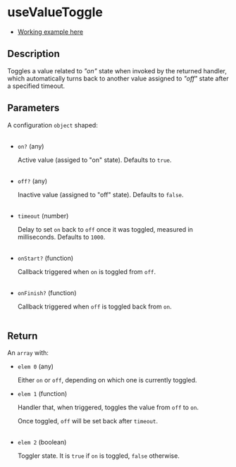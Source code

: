 # useValueToggle

- [Working example here](https://rfh.netlify.app/use-class-name-toggle)

## Description

Toggles a value related to _"on"_ state when invoked by the returned handler, which automatically turns back to another value assigned to _"off"_ state after a specified timeout.

## Parameters

A configuration `object` shaped:
<br /> <br />

- `on?` (any)

  Active value (assiged to "on" state). Defaults to `true`.
  <br />
  <br />

- `off?` (any)

  Inactive value (assigned to "off" state). Defaults to `false`.
  <br />
  <br />

- `timeout` (number)

  Delay to set `on` back to `off` once it was toggled, measured in milliseconds. Defaults to `1000`.
  <br />
  <br />

- `onStart?` (function)

  Callback triggered when `on` is toggled from `off`.
  <br />
  <br />

- `onFinish?` (function)

  Callback triggered when `off` is toggled back from `on`.
  <br />
  <br />

## Return

An `array` with:
<br />

- `elem 0` (any)

  Either `on` or `off`, depending on which one is currently toggled.
  <br />

- `elem 1` (function)

  Handler that, when triggered, toggles the value from `off` to `on`.

  Once toggled, `off` will be set back after `timeout`.  
  <br />

- `elem 2` (boolean)

  Toggler state. It is `true` if `on` is toggled, `false` otherwise.
